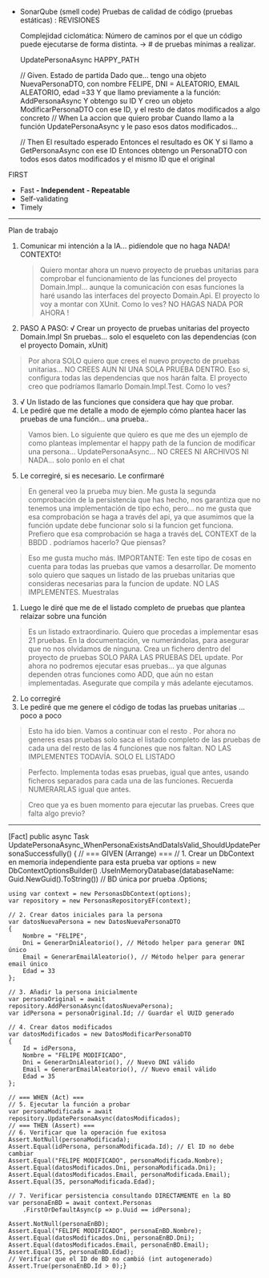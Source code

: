 
- SonarQube (smell code)
  Pruebas de calidad de código (pruebas estáticas) : REVISIONES

  Complejidad ciclomática: Número de caminos por el que un código puede ejecutarse de forma distinta. -> # de pruebas mínimas a realizar.




  UpdatePersonaAsync            HAPPY_PATH



  // Given.   Estado de partida
      Dado que... tengo una objeto NuevaPersonaDTO,
      con nombre FELIPE, DNI = ALEATORIO, EMAIL ALEATORIO, edad =33
      Y que llamo previamente a la función: AddPersonaAsync
      Y obtengo su ID
      Y creo un objeto ModificarPersonaDTO con
      ese ID, y el resto de datos modificados a algo concreto
  // When     La accion que quiero probar
      Cuando llamo a la función UpdatePersonaAsync
      y le paso esos datos modificados...

  // Then     El resultado esperado
        Entonces el resultado es OK
        Y si llamo a GetPersonaAsync con ese ID
        Entonces obtengo un PersonaDTO
        con todos esos datos modificados y el mismo ID que el original

FIRST
  - Fast
  **- Independent**
  **- Repeatable**
  - Self-validating
  - Timely

---

Plan de trabajo
1. Comunicar mi intención a la IA... pidíendole que no haga NADA! CONTEXTO!

    > Quiero montar ahora un nuevo proyecto de pruebas unitarias para comprobar el funcionamiento de las funciones del proyecto Domain.Impl... aunque la comunicación con esas funciones la haré usando las interfaces del proyecto Domain.Api. El proyecto lo voy a montar con XUnit.
    Como lo ves? NO HAGAS NADA POR AHORA !

2. PASO A PASO:
   √ Crear un proyecto de pruebas unitarias del proyecto Domain.Impl
   Sn pruebas... solo el esqueleto con las dependencias (con el proyecto Domain, xUnit)

> Por ahora SOLO quiero que crees el nuevo proyecto de pruebas unitarias... NO CREES AUN NI UNA SOLA PRUEBA DENTRO. Eso si, configura todas las dependencias que nos harán falta. El proyecto creo que podríamos llamarlo Domain.Impl.Test. Como lo ves?

3. √ Un listado de las funciones que considera que hay que probar.
4. Le pediré que me detalle a modo de ejemplo cómo plantea hacer las pruebas de una función... una prueba..

> Vamos bien. Lo siguiente que quiero es que me des un ejemplo de como planteas implementar el happy path de la funcion de modificar una persona... UpdatePersonaAsync... NO CREES NI ARCHIVOS NI NADA... solo ponlo en el chat

5. Le corregiré, si es necesario. Le confirmaré

> En general veo la prueba muy bien. Me gusta la segunda comprobación de la persistencia que has hecho, nos garantiza que no tenemos una implementación de tipo echo, pero... no me gusta que esa comprobación se haga a través del api, ya que asumimos que la función update debe funcionar solo si la funcion get funciona. Prefiero que esa comprobación se haga a través deL CONTEXT de la BBDD . podríamos hacerlo? Que piensas?

> Eso me gusta mucho más. IMPORTANTE: Ten este tipo de cosas en cuenta para todas las pruebas que vamos a desarrollar. De momento solo quiero que saques un listado de las pruebas unitarias que consideras necesarias para la funcion de update. NO LAS IMPLEMENTES. Muestralas

1. Luego le diré que me de el listado completo de pruebas que plantea relaizar sobre una función

> Es un listado extraordinario. Quiero que procedas a implementar esas 21 pruebas. En la documentación, ve numerándolas, para asegurar que no nos olvidamos de ninguna. Crea un fichero dentro del proyecto de pruebas SOLO PARA LAS PRUEBAS DEL update.
Por ahora no podremos ejecutar esas pruebas... ya que algunas dependen otras funciones como ADD, que aún no estan implementadas. Asegurate que compila y más adelante ejecutamos.


2. Lo corregiré
3. Le pediré que me genere el código de todas las pruebas unitarias ... poco a poco

 > Esto ha ido bien. Vamos a continuar con el resto . Por ahora no generes esas pruebas solo saca el listado completo de las pruebas de cada una del resto de las 4 funciones que nos faltan. NO LAS IMPLEMENTES TODAVÍA. SOLO EL LISTADO

 > Perfecto. Implementa todas esas pruebas, igual que antes, usando ficheros separados para cada una de las funciones. Recuerda NUMERARLAS igual que antes.


> Creo que ya es buen momento para ejecutar las pruebas. Crees que falta algo previo?
---


[Fact]
public async Task UpdatePersonaAsync_WhenPersonaExistsAndDataIsValid_ShouldUpdatePersonaSuccessfully()
{
    // === GIVEN (Arrange) ===
    // 1. Crear un DbContext en memoria independiente para esta prueba
    var options = new DbContextOptionsBuilder<PersonasDbContext>()
        .UseInMemoryDatabase(databaseName: Guid.NewGuid().ToString()) // BD única por prueba
        .Options;
    
    using var context = new PersonasDbContext(options);
    var repository = new PersonasRepositoryEF(context);
    
    // 2. Crear datos iniciales para la persona
    var datosNuevaPersona = new DatosNuevaPersonaDTO
    {
        Nombre = "FELIPE",
        Dni = GenerarDniAleatorio(), // Método helper para generar DNI único
        Email = GenerarEmailAleatorio(), // Método helper para generar email único
        Edad = 33
    };
    
    // 3. Añadir la persona inicialmente
    var personaOriginal = await repository.AddPersonaAsync(datosNuevaPersona);
    var idPersona = personaOriginal.Id; // Guardar el UUID generado
    
    // 4. Crear datos modificados
    var datosModificados = new DatosModificarPersonaDTO
    {
        Id = idPersona,
        Nombre = "FELIPE MODIFICADO",
        Dni = GenerarDniAleatorio(), // Nuevo DNI válido
        Email = GenerarEmailAleatorio(), // Nuevo email válido
        Edad = 35
    };
    
    // === WHEN (Act) ===
    // 5. Ejecutar la función a probar
    var personaModificada = await repository.UpdatePersonaAsync(datosModificados);
    // === THEN (Assert) ===
    // 6. Verificar que la operación fue exitosa
    Assert.NotNull(personaModificada);
    Assert.Equal(idPersona, personaModificada.Id); // El ID no debe cambiar
    Assert.Equal("FELIPE MODIFICADO", personaModificada.Nombre);
    Assert.Equal(datosModificados.Dni, personaModificada.Dni);
    Assert.Equal(datosModificados.Email, personaModificada.Email);
    Assert.Equal(35, personaModificada.Edad);
    
    // 7. Verificar persistencia consultando DIRECTAMENTE en la BD
    var personaEnBD = await context.Personas
        .FirstOrDefaultAsync(p => p.Uuid == idPersona);

    Assert.NotNull(personaEnBD);
    Assert.Equal("FELIPE MODIFICADO", personaEnBD.Nombre);
    Assert.Equal(datosModificados.Dni, personaEnBD.Dni);
    Assert.Equal(datosModificados.Email, personaEnBD.Email);
    Assert.Equal(35, personaEnBD.Edad);
    // Verificar que el ID de BD no cambió (int autogenerado)
    Assert.True(personaEnBD.Id > 0);}
